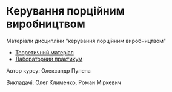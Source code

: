 # Керування порційним виробництвом
Матеріали дисципліни "керування порційним виробництвом"

- [Теоретичний матеріал](lec/README.md)
- [Лабораторний практикум](labs/README.md)



Автор курсу: Олександр Пупена

Викладачі: Олег Клименко, Роман Міркевич
